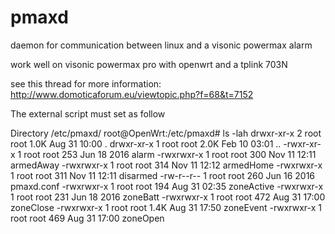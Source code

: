 pmaxd
=====

daemon for communication between linux and a visonic powermax alarm

work well on visonic powermax pro with openwrt and a tplink 703N

see this thread for more information:
http://www.domoticaforum.eu/viewtopic.php?f=68&t=7152

The external script must set as follow

Directory /etc/pmaxd/
root@OpenWrt:/etc/pmaxd# ls -lah
drwxr-xr-x    2 root     root        1.0K Aug 31 10:00 .
drwxr-xr-x    1 root     root        2.0K Feb 10 03:01 ..
-rwxr-xr-x    1 root     root         253 Jun 18  2016 alarm
-rwxrwxr-x    1 root     root         300 Nov 11 12:11 armedAway
-rwxrwxr-x    1 root     root         314 Nov 11 12:12 armedHome
-rwxrwxr-x    1 root     root         311 Nov 11 12:11 disarmed
-rw-r--r--    1 root     root         260 Jun 16  2016 pmaxd.conf
-rwxrwxr-x    1 root     root         194 Aug 31 02:35 zoneActive
-rwxrwxr-x    1 root     root         231 Jun 18  2016 zoneBatt
-rwxrwxr-x    1 root     root         472 Aug 31 17:00 zoneClose
-rwxrwxr-x    1 root     root        1.4K Aug 31 17:50 zoneEvent
-rwxrwxr-x    1 root     root         469 Aug 31 17:00 zoneOpen


